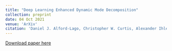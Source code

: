 ```yaml
---
title: "Deep Learning Enhanced Dynamic Mode Decomposition"
collection: preprint
date: 04 Oct 2021
venue: 'ArXiv'
citation: 'Daniel J. Alford-Lago, Christopher W. Curtis, Alexander Ihler, Opal Issan. Deep Learning Enhanced Dynamic Mode Decomposition. arXiv preprint arXiv:2108.04433 (2021)'
---
```


[Download paper here](https://arxiv.org/abs/2108.04433)

